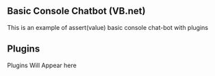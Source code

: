 ﻿## Basic Console Chatbot (VB.net)

This is an example of assert(value) basic console chat-bot with plugins





## Plugins
Plugins Will Appear here